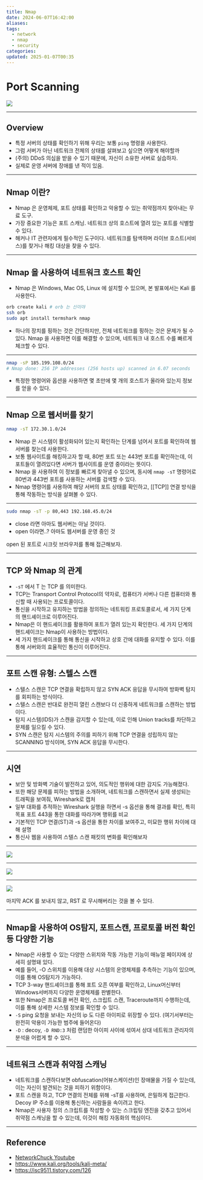 ```yaml
---
title: Nmap
date: 2024-06-07T16:42:00
aliases: 
tags:
  - network
  - nmap
  - security
categories: 
updated: 2025-01-07T00:35
---
```


# Port Scanning

![](https://blog.kakaocdn.net/dn/dvww02/btqZn0V1Zgo/Thfb0NrcHWxDxqRaojTZPk/img.png)

---

## Overview

- 특정 서버의 상태를 확인하기 위해 우리는 보통 `ping` 명령을 사용한다.
- 그럼 서버가 아닌 네트워크 전체의 상태를 살펴보고 싶으면 어떻게 해야할까
- (주의) DDoS 의심을 받을 수 있기 때문에, 자신이 소유한 서버로 실습하자.
- 실제로 운영 서버에 장애를 낸 적이 있음.

---

## Nmap 이란?

- Nmap 은 운영체제, 포트 상태를 확인하고 악용할 수 있는 취약점까지 찾아내는 무료 도구.
- 가장 중요한 기능은 포트 스캐닝. 네트워크 상의 호스트에 열려 있는 포트를 식별할 수 있다.
- 해커나 IT 관련자에게 필수적인 도구이다. 네트워크를 탐색하며 라이브 호스트(서비스)를 찾거나 해킹 대상을 찾을 수 있다.

---

## Nmap 을 사용하여 네트워크 호스트 확인

- Nmap 은 Windows, Mac OS, Linux 에 설치할 수 있으며, 본 발표에서는 Kali 를 사용한다.

```bash
orb create kali # orb 는 신이야
ssh orb
sudo apt install termshark nmap
```

- 하나의 장치를 핑하는 것은 간단하지만, 전체 네트워크를 핑하는 것은 문제가 될 수 있다. Nmap 을 사용하면 이를 해결할 수 있으며, 네트워크 내 호스트 수를 빠르게 체크할 수 있다.

---

```bash
nmap -sP 185.199.108.0/24
# Nmap done: 256 IP addresses (256 hosts up) scanned in 6.07 seconds
```

- 특정한 명령어와 옵션을 사용하면 몇 초만에 몇 개의 호스트가 올라와 있는지 정보를 얻을 수 있다.

---

## Nmap 으로 웹서버를 찾기

```bash
nmap -sT 172.30.1.0/24
```

- Nmap 은 시스템이 활성화되어 있는지 확인하는 단계를 넘어서 포트를 확인하여 웹서버를 찾는데 사용한다.
- 보통 웹사이트를 해킹하고자 할 때, 80번 포트 또는 443번 포트를 확인하는데, 이 포트들이 열려있다면 서버가 웹사이트를 운영 중이라는 뜻이다.
- Nmap 을 사용하여 이 정보를 빠르게 찾아낼 수 있으며, 동시에 `nmap -sT` 명령어로 80번과 443번 포트를 사용하는 서버를 검색할 수 있다.
- Nmap 명령어를 사용하여 해당 서버의 포트 상태를 확인하고, [[TCP]] 연결 방식을 통해 작동하는 방식을 살펴볼 수 있다.

---

```bash
sudo nmap -sT -p 80,443 192.168.45.0/24
```

- close 라면 아마도 웹서버는 아닐 것이다.
- open 이라면..? 아마도 웹서버를 운영 중인 것

open 된 포트로 시크릿 브라우저를 통해 접근해보자.

---

## TCP 와 Nmap 의 관계

- `-sT` 에서 T 는 TCP 를 의미한다.
- TCP는 Transport Control Protocol의 약자로, 컴퓨터가 서버나 다른 컴퓨터와 통신할 때 사용되는 프로토콜이다.
- 통신을 시작하고 유지하는 방법을 정의하는 네트워킹 프로토콜로서, 세 가지 단계의 핸드셰이크로 이루어진다.
- Nmap은 이 핸드셰이크를 활용하여 포트가 열려 있는지 확인한다. 세 가지 단계의 핸드셰이크는 Nmap이 사용하는 방법이다.
- 세 가지 핸드셰이크를 통해 통신을 시작하고 상호 간에 대화를 유지할 수 있다. 이를 통해 서버와의 효율적인 통신이 이루어진다.

---

## 포트 스캔 유형: 스텔스 스캔

- 스텔스 스캔은 TCP 연결을 확립하지 않고 SYN ACK 응답을 무시하여 방화벽 탐지를 회피하는 방식이다.
 - 스텔스 스캔은 반대로 완전히 열린 스캔보다 더 신중하게 네트워크를 스캔하는 방법이다.
 - 탐지 시스템(IDS)가 스캔을 감지할 수 있는데, 이로 인해 Union tracks를 차단하고 문제를 일으킬 수 있다.
 - SYN 스캔은 탐지 시스템의 주의를 피하기 위해 TCP 연결을 성립하지 않는 SCANNING 방식이며, SYN ACK 응답을 무시한다.

---

## 시연

- 보안 및 방화벽 기술이 발전하고 있어, 의도적인 행위에 대한 감지도 가능해졌다.
- 또한 해당 문제를 피하는 방법을 소개하며, 네트워크를 스캔하면서 실제 생성되는 트래픽을 보여줘, Wireshark로 캡처
- 일부 대화를 추적하는 Wireshark 실행을 하면서 -s 옵션을 통해 결과를 확인, 특히 목표 포트 443을 통한 대화를 따라가며 행위를 비교
- 기본적인 TCP 연결(ST)과 -s 옵션을 통한 차이를 보여주고, 미묘한 행위 차이에 대해 설명
- 통신사 웹을 사용하여 스텔스 스캔 패킷의 변화를 확인해보자

---

![](https://i.imgur.com/xWJoavw.png)

---

![](https://i.imgur.com/1K69cXi.png)

---

![](https://i.imgur.com/yZM6Ztt.png)

마지막 ACK 를 보내지 않고, RST 로 무시해버리는 것을 볼 수 있다.

---

## ️Nmap을 사용하여 OS탐지, 포트스캔, 프로토콜 버전 확인 등 다양한 기능

- Nmap은 사용할 수 있는 다양한 스위치와 작동 가능한 기능이 매뉴얼 페이지에 상세히 설명돼 있다.
- 예를 들어, -O 스위치를 이용해 대상 시스템의 운영체제를 추측하는 기능이 있으며, 이를 통해 OS탐지가 가능하다.
- TCP 3-way 핸드셰이크를 통해 포트 오픈 여부를 확인하고, Linux머신부터 Windows서버까지 다양한 운영체제를 판별한다.
- 또한 Nmap은 프로토콜 버전 확인, 스크립트 스캔, Traceroute까지 수행하는데, 이를 통해 상세한 시스템 정보를 확인할 수 있다.
- `-S` ping 요청을 보내는 자신의 ip 도 다른 아이피로 위장할 수 있다. (여기서부터는 완전히 악용이 가능한 범주에 들어온다)
- `-D` : decoy, `-D RND:3` 처럼 랜덤한 아이피 사이에 섞여서 상대 네트워크 관리자의 분석을 어렵게 할 수 있다.

---

## ️‍️네트워크 스캔과 취약점 스캐닝

  - 네트워크를 스캔하다보면 obfuscation(어뷰스케이션)인 장애물을 가질 수 있는데, 이는 자신이 발견되는 것을 피하기 위함이다.
  - 포트 스캔을 하고, TCP 연결의 전체를 위해 -sT를 사용하며, 은밀하게 접근한다. Decoy IP 주소를 이용해 통신하는 사람들을 속이려고 한다.
  - Nmap은 사용자 정의 스크립트를 작성할 수 있는 스크립팅 엔진을 갖추고 있어서 취약점 스캐닝을 할 수 있는데, 이것이 해킹 자동화의 핵심이다.

---

## Reference

- [NetworkChuck Youtube](https://www.youtube.com/watch?v=4t4kBkMsDbQ)
- https://www.kali.org/tools/kali-meta/
- https://isc9511.tistory.com/126
